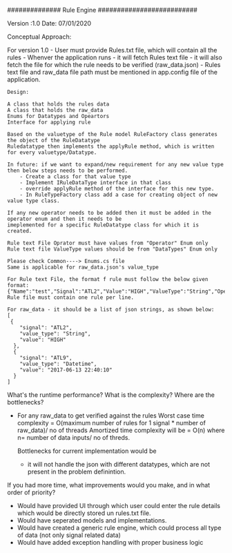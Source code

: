 ﻿##############        Rule Engine    ########################## 

Version :1.0
Date: 07/01/2020

Conceptual Approach:

For version 1.0
	- User must provide Rules.txt file, which will contain all the rules
	- Whenver the application runs 
		- it will fetch Rules text file 
		- it will also fetch the file for which the rule needs to be verified (raw_data.json)
	- Rules text file and raw_data file path must be mentioned in app.config file of the application.
	
	Design:
	
	A class that holds the rules data
	A class that holds the raw_data 
	Enums for Datatypes and Opeartors
	Interface for applying rule

	Based on the valuetype of the Rule model RuleFactory class generates the object of the RuleDatatype
	Ruledatatype then implements the applyRule method, which is written for every valuetype/Datatype.

	In future: if we want to expand/new requirement for any new value type  
	then below steps needs to be performed.
		- Create a class for that value type
		- Implement IRuleDataType interface in that class
		- override applyRule method of the interface for this new type.
		- In RuleTypeFactory class add a case for creating object of new value type class.

	If any new operator needs to be added then it must be added in the operator enum and then it needs to be
	imeplemented for a specific RuleDatatype class for which it is created.
	
	Rule text File Oprator must have values from "Operator" Enum only
	Rule text file ValueType values should be from "DataTypes" Enum only

	Please check Common----> Enums.cs file
	Same is applicable for raw_data.json's value_type 

	For Rule text File, the format f rule must follow the below given format:
	{"Name":"test","Signal":"ATL2","Value":"HIGH","ValueType":"String","Operator":"Equal"}
	Rule file must contain one rule per line.

	For raw_data - it should be a list of json strings, as shown below:
	[
	 {
		"signal": "ATL2",
		"value_type": "String",
		"value": "HIGH"
	  },
	  {
		"signal": "ATL9",
		"value_type": "Datetime",
		"value": "2017-06-13 22:40:10"
	  }
	]


	
What's the runtime performance? What is the complexity? Where are the bottlenecks?
- For any raw_data to get verified against the rules
	Worst case time complexity = O(maximum number of rules for 1 signal * number of raw_data)/ no of threads
	Amortized time complexity will be = O(n)  where n= number of data inputs/ no of threds. 
	

  Bottlenecks for current implementation would be 
   - it will not handle the json with different datatypes, which are not present in the problem definintion.   
    

If you had more time, what improvements would you make, and in what order of priority? 
- Would have provided UI through which user could enter the rule details which would be directly stored un rules.txt file.
- Would have seperated models and implementations.
- Would have created a generic rule engine, which could process all type of data (not only signal related data)
- Would have added exception handling with proper business logic
